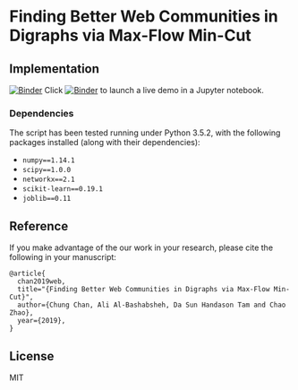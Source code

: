 # Finding Better Web Communities in Digraphs via Max-Flow Min-Cut

## Implementation

[![Binder](https://mybinder.org/badge_logo.svg)](https://mybinder.org/v2/gh/handasontam/Alpha-Beta-Communities/master)
Click [![Binder](https://mybinder.org/badge_logo.svg)](https://mybinder.org/v2/gh/handasontam/Alpha-Beta-Communities/master) to launch a live demo in a Jupyter notebook.

### Dependencies

The script has been tested running under Python 3.5.2, with the following packages installed (along with their dependencies):

- `numpy==1.14.1`
- `scipy==1.0.0`
- `networkx==2.1`
- `scikit-learn==0.19.1`
- `joblib==0.11`


## Reference
If you make advantage of the our work in your research, please cite the following in your manuscript:

```
@article{
  chan2019web,
  title="{Finding Better Web Communities in Digraphs via Max-Flow Min-Cut}",
  author={Chung Chan, Ali Al-Bashabsheh, Da Sun Handason Tam and Chao Zhao},
  year={2019},
}
```

## License
MIT
